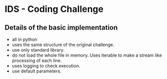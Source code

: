 IDS - Coding Challenge
===========================================================

## Details of the basic implementation

- all in python
- uses the same structure of the original challenge.
- use only standard library.
- do not load the whole file in memory. Uses iterable to make a stream like processing of each line.
- uses logging to check execution.
- use default parameters.

